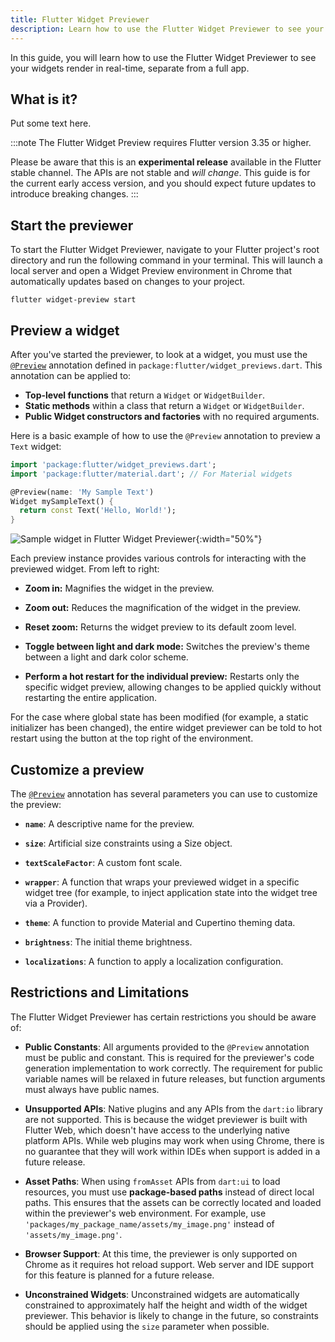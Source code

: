```yaml
---
title: Flutter Widget Previewer
description: Learn how to use the Flutter Widget Previewer to see your widgets render in real-time, separate from a full app.
---
```


In this guide, you will learn how to use the
Flutter Widget Previewer to see your widgets render in
real-time, separate from a full app.

## What is it?

Put some text here.

:::note
The Flutter Widget Preview requires Flutter version 3.35 or
higher.

Please be aware that this is an **experimental release**
available in the Flutter stable channel. The APIs are not
stable and *will change*. This guide is for the current
early access version, and you should expect future updates
to introduce breaking changes.
:::

## Start the previewer

To start the Flutter Widget Previewer, navigate to your
Flutter project's root directory and run the following
command in your terminal. This will launch a local server
and open a Widget Preview environment in Chrome that
automatically updates based on changes to your project.

```shell
flutter widget-preview start
```

## Preview a widget

After you've started the previewer, to look at a widget,
you must use the [`@Preview`][] annotation defined in
`package:flutter/widget_previews.dart`. This annotation
can be applied to:

*   **Top-level functions** that return a `Widget` or
    `WidgetBuilder`.  
*   **Static methods** within a class that return a `Widget` or
    `WidgetBuilder`.  
*   **Public Widget constructors and factories** with no
    required arguments.

Here is a basic example of how to use the
`@Preview` annotation to preview a `Text` widget:

```dart
import 'package:flutter/widget_previews.dart';
import 'package:flutter/material.dart'; // For Material widgets

@Preview(name: 'My Sample Text')
Widget mySampleText() {
  return const Text('Hello, World!');
}
```

![Sample widget in Flutter Widget Previewer](/assets/images/docs/tools/widget-previewer/widget-previewer.png "Example widget"){:width="50%"}

Each preview instance provides various controls for
interacting with the previewed widget. From left to right:

*   **Zoom in:** Magnifies the widget in the preview.

*   **Zoom out:** Reduces the magnification of the widget in
    the preview.

*   **Reset zoom:** Returns the widget preview to its
    default zoom level.

*   **Toggle between light and dark mode:** Switches the
    preview's theme between a light and dark color scheme.

*   **Perform a hot restart for the individual preview:**
    Restarts only the specific widget preview,
    allowing changes to be applied quickly without
    restarting the entire application.

For the case where global state has been modified
(for example, a static initializer has been changed), the
entire widget previewer can be told to hot restart using the
button at the top right of the environment.

## Customize a preview

The [`@Preview`][] annotation has several parameters you can
use to customize the preview:

*   **`name`**: A descriptive name for the preview.

*   **`size`**: Artificial size constraints using a Size
    object.
  
*   **`textScaleFactor`**: A custom font scale.

*   **`wrapper`**: A function that wraps your previewed
    widget in a specific widget tree (for example, to inject
    application state into the widget tree via a Provider).
  
*   **`theme`**: A function to provide Material and
    Cupertino theming data.
  
*   **`brightness`**: The initial theme brightness.

*   **`localizations`**: A function to apply a localization
    configuration.

[`@Preview`]: {{site.repo.flutter}}/blob/main/packages/flutter/lib/src/widget_previews/widget_previews.dart

## Restrictions and Limitations

The Flutter Widget Previewer has certain restrictions you
should be aware of:

*   **Public Constants**: All arguments provided to the
    `@Preview` annotation must be public and constant.
    This is required for the previewer's code generation
    implementation to work correctly. The requirement for
    public variable names will be relaxed in future
    releases, but function arguments must always have
    public names.  

*   **Unsupported APIs**: Native plugins and any APIs from
    the `dart:io` library are not supported. This is because
    the widget previewer is built with
    Flutter Web, which doesn't have access to the underlying
    native platform APIs. While web plugins may work when
    using Chrome, there is no guarantee that they will work
    within IDEs when support is added in a future release.  

*   **Asset Paths**: When using `fromAsset` APIs from
    `dart:ui` to load resources, you must use
    **package-based paths** instead of direct local paths.
    This ensures that the assets can be correctly located
    and loaded within the previewer's web environment. For
    example, use `'packages/my_package_name/assets/my_image.png'`
    instead of `'assets/my_image.png'`.  

*   **Browser Support**: At this time, the previewer is only
    supported on Chrome as it requires hot reload
    support. Web server and IDE support for this feature is
    planned for a future release.  

*   **Unconstrained Widgets**: Unconstrained widgets are
    automatically constrained to approximately half the
    height and width of the widget previewer. This behavior
    is likely to change in the future, so constraints should
    be applied using the `size` parameter when possible.
